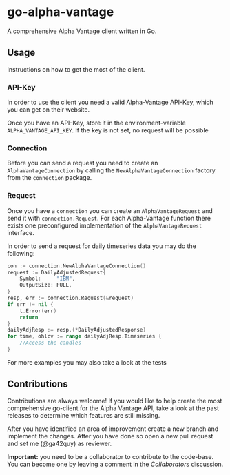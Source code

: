 # go-alpha-vantage
A comprehensive Alpha Vantage client written in Go.
## Usage
Instructions on how to get the most of the client.
### API-Key
In order to use the client you need a valid Alpha-Vantage API-Key, which you can get on their website.

Once you have an API-Key, store it in the environment-variable `ALPHA_VANTAGE_API_KEY`. If the key is not set, no request will be possible

### Connection
Before you can send a request you need to create an `AlphaVantageConnection` by calling the `NewAlphaVantageConnection` factory from the `connection` package.

### Request
Once you have a `connection` you can create an `AlphaVantageRequest` and send it with `connection.Request`. For each Alpha-Vantage function there exists one preconfigured implementation of the `AlphaVantageRequest` interface.

In order to send a request for daily timeseries data you may do the following:
```Go
con := connection.NewAlphaVantageConnection()
request := DailyAdjustedRequest{
    Symbol:     "IBM",
    OutputSize: FULL,
}
resp, err := connection.Request(&request)
if err != nil {
    t.Error(err)
    return
}
dailyAdjResp := resp.(*DailyAdjustedResponse)
for time, ohlcv := range dailyAdjResp.Timeseries {
    //Access the candles
}
```

For more examples you may also take a look at the tests

## Contributions
Contributions are always welcome! If you would like to help create the most comprehensive go-client for the Alpha Vantage API, take a look at the past releases to determine which features are still missing.

After you have identified an area of improvement create a new branch and implement the changes. After you have done so open a new pull request and set me (@ga42quy) as reviewer.

**Important:** you need to be a collaborator to contribute to the code-base. You can become one by leaving a comment in the *Collaborators* discussion.
